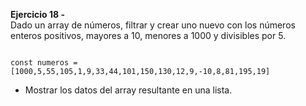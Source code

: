 **Ejercicio 18 -**  
Dado un array de números, filtrar y crear uno nuevo con los números enteros positivos, mayores a 10, menores a 1000 y divisibles por 5.

<pre><code>
const numeros = [1000,5,55,105,1,9,33,44,101,150,130,12,9,-10,8,81,195,19]
</code></pre>

- Mostrar los datos del array resultante en una lista.